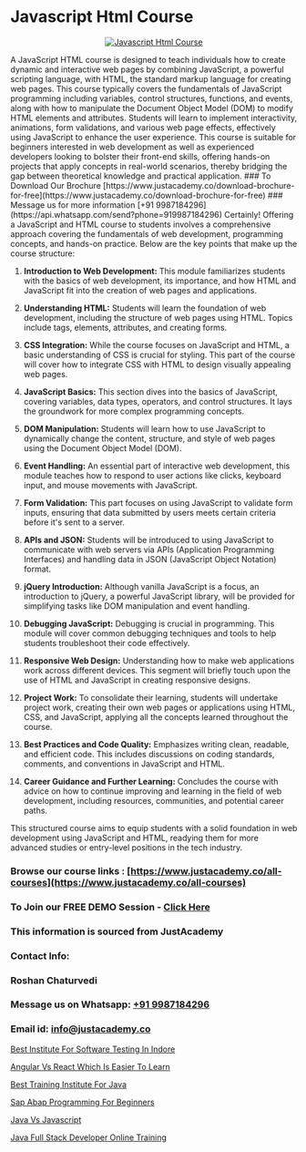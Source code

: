 # Javascript Html Course

<p align="center">
  <a href="https://justacademy.co/course-detail/html-training">
    <img src="https://justacademy.co/storage2/course_image/1676636567_course_image.webp" alt="Javascript Html Course">
  </a>
</p>
A JavaScript HTML course is designed to teach individuals how to create dynamic and interactive web pages by combining JavaScript, a powerful scripting language, with HTML, the standard markup language for creating web pages. This course typically covers the fundamentals of JavaScript programming including variables, control structures, functions, and events, along with how to manipulate the Document Object Model (DOM) to modify HTML elements and attributes. Students will learn to implement interactivity, animations, form validations, and various web page effects, effectively using JavaScript to enhance the user experience. This course is suitable for beginners interested in web development as well as experienced developers looking to bolster their front-end skills, offering hands-on projects that apply concepts in real-world scenarios, thereby bridging the gap between theoretical knowledge and practical application.
### To Download Our Brochure [https://www.justacademy.co/download-brochure-for-free](https://www.justacademy.co/download-brochure-for-free)
### Message us for more information [+91 9987184296](https://api.whatsapp.com/send?phone=919987184296)
Certainly! Offering a JavaScript and HTML course to students involves a comprehensive approach covering the fundamentals of web development, programming concepts, and hands-on practice. Below are the key points that make up the course structure:

1) **Introduction to Web Development:** This module familiarizes students with the basics of web development, its importance, and how HTML and JavaScript fit into the creation of web pages and applications.

2) **Understanding HTML:** Students will learn the foundation of web development, including the structure of web pages using HTML. Topics include tags, elements, attributes, and creating forms.

3) **CSS Integration:** While the course focuses on JavaScript and HTML, a basic understanding of CSS is crucial for styling. This part of the course will cover how to integrate CSS with HTML to design visually appealing web pages.

4) **JavaScript Basics:** This section dives into the basics of JavaScript, covering variables, data types, operators, and control structures. It lays the groundwork for more complex programming concepts.

5) **DOM Manipulation:** Students will learn how to use JavaScript to dynamically change the content, structure, and style of web pages using the Document Object Model (DOM).

6) **Event Handling:** An essential part of interactive web development, this module teaches how to respond to user actions like clicks, keyboard input, and mouse movements with JavaScript.

7) **Form Validation:** This part focuses on using JavaScript to validate form inputs, ensuring that data submitted by users meets certain criteria before it's sent to a server.

8) **APIs and JSON:** Students will be introduced to using JavaScript to communicate with web servers via APIs (Application Programming Interfaces) and handling data in JSON (JavaScript Object Notation) format.

9) **jQuery Introduction:** Although vanilla JavaScript is a focus, an introduction to jQuery, a powerful JavaScript library, will be provided for simplifying tasks like DOM manipulation and event handling.

10) **Debugging JavaScript:** Debugging is crucial in programming. This module will cover common debugging techniques and tools to help students troubleshoot their code effectively.

11) **Responsive Web Design:** Understanding how to make web applications work across different devices. This segment will briefly touch upon the use of HTML and JavaScript in creating responsive designs.

12) **Project Work:** To consolidate their learning, students will undertake project work, creating their own web pages or applications using HTML, CSS, and JavaScript, applying all the concepts learned throughout the course.

13) **Best Practices and Code Quality:** Emphasizes writing clean, readable, and efficient code. This includes discussions on coding standards, comments, and conventions in JavaScript and HTML.

14) **Career Guidance and Further Learning:** Concludes the course with advice on how to continue improving and learning in the field of web development, including resources, communities, and potential career paths.

This structured course aims to equip students with a solid foundation in web development using JavaScript and HTML, readying them for more advanced studies or entry-level positions in the tech industry.

### Browse our course links : [https://www.justacademy.co/all-courses](https://www.justacademy.co/all-courses) 
### To Join our FREE DEMO Session - [Click Here](https://www.justacademy.co/register-for-course-demo)


### This information is sourced from JustAcademy
### Contact Info:
### Roshan Chaturvedi
### Message us on Whatsapp: [+91 9987184296](https://api.whatsapp.com/send?phone=919987184296)
### Email id: [info@justacademy.co](mailto:info@justacademy.co)
                
[Best Institute For Software Testing In Indore](https://www.linkedin.com/pulse/best-institute-software-testing-indore-justacademy-qzm1c?trackingId=vawgFmPGuxjcszwXOutQqg%3D%3D&lipi=urn%3Ali%3Apage%3Ad_flagship3_company_admin%3BkivWcGmHSBCkKNz13%2FsLDg%3D%3D)

[Angular Vs React Which Is Easier To Learn](https://www.linkedin.com/pulse/angular-vs-react-which-easier-learn-justacademy-ahmedabad-o6y7e?trackingId=ZQn7EHBblON%2FGK%2FYsdHvJA%3D%3D&lipi=urn%3Ali%3Apage%3Ad_flagship3_company_admin%3BBylBlMTlRO%2BPitwDv%2FJk0g%3D%3D)

[Best Training Institute For Java](https://medium.com/@ranepooja/best-training-institute-for-java-4fc47bd8cc0e)

[Sap Abap Programming For Beginners](https://medium.com/@mahi3106/sap-abap-programming-for-beginners-7b7a3b2e73f2)

[Java Vs Javascript](https://justacademyin.github.io/justacademy/java-vs-javascript)

[Java Full Stack Developer Online Training](https://justacademyin.github.io/Articles/Java-Full-Stack-Developer-Online-Training)

